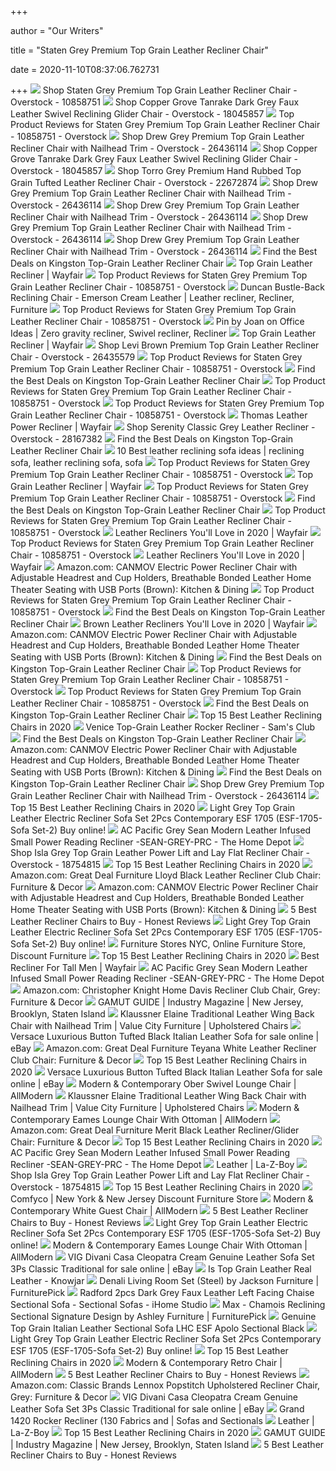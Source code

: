 +++
        
author = "Our Writers"
        
title = "Staten Grey Premium Top Grain Leather Recliner Chair"
        
date = 2020-11-10T08:37:06.762731
        
+++
[ ![](https://ak1.ostkcdn.com/images/products/10858751/Staten-Grey-Premium-Top-Grain-Leather-Recliner-Chair-508a7a20-24b3-471b-97ec-3fa34bc2891b.jpg)](https://ak1.ostkcdn.com/images/products/10858751/Staten-Grey-Premium-Top-Grain-Leather-Recliner-Chair-508a7a20-24b3-471b-97ec-3fa34bc2891b.jpg) Shop Staten Grey Premium Top Grain Leather Recliner Chair - Overstock -  10858751
[ ![](https://ak1.ostkcdn.com/images/products/is/images/direct/6e8415c6f9886a49e9a779739502d30923e01576/Emerald-Home-Navaro-Grey-Glider-Recliner.jpg?impolicy=medium)](https://ak1.ostkcdn.com/images/products/is/images/direct/6e8415c6f9886a49e9a779739502d30923e01576/Emerald-Home-Navaro-Grey-Glider-Recliner.jpg?impolicy=medium) Shop Copper Grove Tanrake Dark Grey Faux Leather Swivel Reclining Glider  Chair - Overstock - 18045857
[ ![](https://ak1.ostkcdn.com/images/products/is/images/direct/88c2dffcd4db4bd413d5f4937b94fab249fe504f/Staten_Grey_Premium_Top_Grain_Leather_Recliner_Chair.jpeg)](https://ak1.ostkcdn.com/images/products/is/images/direct/88c2dffcd4db4bd413d5f4937b94fab249fe504f/Staten_Grey_Premium_Top_Grain_Leather_Recliner_Chair.jpeg) Top Product Reviews for Staten Grey Premium Top Grain Leather Recliner Chair  - 10858751 - Overstock
[ ![](https://ak1.ostkcdn.com/images/products/26436114/P31709511.jpg)](https://ak1.ostkcdn.com/images/products/26436114/P31709511.jpg) Shop Drew Grey Premium Top Grain Leather Recliner Chair with Nailhead Trim  - Overstock - 26436114
[ ![](https://ak1.ostkcdn.com/images/products/is/images/direct/7d59c4d364706cf2f1975037a926434abbd7cd9a/Emerald-Home-Navaro-Gray-Swivel-Reclining-Glider-with-Swivel-Glider%2C-Faux-Leather-Upholstery%2C-And-Pillow-Top-Back.jpg?impolicy=medium)](https://ak1.ostkcdn.com/images/products/is/images/direct/7d59c4d364706cf2f1975037a926434abbd7cd9a/Emerald-Home-Navaro-Gray-Swivel-Reclining-Glider-with-Swivel-Glider%2C-Faux-Leather-Upholstery%2C-And-Pillow-Top-Back.jpg?impolicy=medium) Shop Copper Grove Tanrake Dark Grey Faux Leather Swivel Reclining Glider  Chair - Overstock - 18045857
[ ![](https://ak1.ostkcdn.com/images/products/22672874/Torro-Grey-Premium-Hand-Rubbed-Top-Grain-Tufted-Leather-Recliner-Chair-dfe7eb9d-fe71-473f-a5ac-216883935a8a_600.jpg?impolicy=medium)](https://ak1.ostkcdn.com/images/products/22672874/Torro-Grey-Premium-Hand-Rubbed-Top-Grain-Tufted-Leather-Recliner-Chair-dfe7eb9d-fe71-473f-a5ac-216883935a8a_600.jpg?impolicy=medium) Shop Torro Grey Premium Hand Rubbed Top Grain Tufted Leather Recliner Chair  - Overstock - 22672874
[ ![](https://ak1.ostkcdn.com/images/products/26436114/Drew-Grey-Premium-Top-Grain-Leather-Recliner-Chair-with-Nailhead-Trim-cf888097-54ee-4d51-97eb-371ede72563a.jpg)](https://ak1.ostkcdn.com/images/products/26436114/Drew-Grey-Premium-Top-Grain-Leather-Recliner-Chair-with-Nailhead-Trim-cf888097-54ee-4d51-97eb-371ede72563a.jpg) Shop Drew Grey Premium Top Grain Leather Recliner Chair with Nailhead Trim  - Overstock - 26436114
[ ![](https://ak1.ostkcdn.com/images/products/26436114/Drew-Grey-Premium-Top-Grain-Leather-Recliner-Chair-with-Nailhead-Trim-38cb5680-5b9b-4399-8ff5-1ab6756ae4e0.jpg)](https://ak1.ostkcdn.com/images/products/26436114/Drew-Grey-Premium-Top-Grain-Leather-Recliner-Chair-with-Nailhead-Trim-38cb5680-5b9b-4399-8ff5-1ab6756ae4e0.jpg) Shop Drew Grey Premium Top Grain Leather Recliner Chair with Nailhead Trim  - Overstock - 26436114
[ ![](https://ak1.ostkcdn.com/images/products/26436114/Drew-Grey-Premium-Top-Grain-Leather-Recliner-Chair-with-Nailhead-Trim-36a0717c-46b7-4e7d-a018-a8d43f055783.jpg)](https://ak1.ostkcdn.com/images/products/26436114/Drew-Grey-Premium-Top-Grain-Leather-Recliner-Chair-with-Nailhead-Trim-36a0717c-46b7-4e7d-a018-a8d43f055783.jpg) Shop Drew Grey Premium Top Grain Leather Recliner Chair with Nailhead Trim  - Overstock - 26436114
[ ![](https://ak1.ostkcdn.com/images/products/26436114/Drew-Grey-Premium-Top-Grain-Leather-Recliner-Chair-with-Nailhead-Trim-f194c252-d5c0-4667-9773-790827d0d946.jpg)](https://ak1.ostkcdn.com/images/products/26436114/Drew-Grey-Premium-Top-Grain-Leather-Recliner-Chair-with-Nailhead-Trim-f194c252-d5c0-4667-9773-790827d0d946.jpg) Shop Drew Grey Premium Top Grain Leather Recliner Chair with Nailhead Trim  - Overstock - 26436114
[ ![](https://images.prod.meredith.com/product/7ab2f92f01e7aa17df316f2f7782fd1b/ba9d6376213e6ec75972bf45f24b5a8a5277422f97fba65476799889d0a82464/l/kingston-top-grain-leather-recliner-chair)](https://images.prod.meredith.com/product/7ab2f92f01e7aa17df316f2f7782fd1b/ba9d6376213e6ec75972bf45f24b5a8a5277422f97fba65476799889d0a82464/l/kingston-top-grain-leather-recliner-chair) Find the Best Deals on Kingston Top-Grain Leather Recliner Chair
[ ![](https://secure.img1-fg.wfcdn.com/im/35688592/resize-h600-w600%5Ecompr-r85/1083/108386230/Shelmerdine+Top+Grain+Leather+Power+Recliner.jpg)](https://secure.img1-fg.wfcdn.com/im/35688592/resize-h600-w600%5Ecompr-r85/1083/108386230/Shelmerdine+Top+Grain+Leather+Power+Recliner.jpg) Top Grain Leather Recliner | Wayfair
[ ![](https://ak1.ostkcdn.com/images/products/10858753/Carnegie-Crimson-Red-Premium-Top-Grain-Leather-Recliner-Chair-3fbe6e09-0a16-4ace-939c-8e49f62eea87_600.jpg)](https://ak1.ostkcdn.com/images/products/10858753/Carnegie-Crimson-Red-Premium-Top-Grain-Leather-Recliner-Chair-3fbe6e09-0a16-4ace-939c-8e49f62eea87_600.jpg) Top Product Reviews for Staten Grey Premium Top Grain Leather Recliner Chair  - 10858751 - Overstock
[ ![](https://i.pinimg.com/originals/56/b0/23/56b02380563baf3852ecc608e4ecf949.jpg)](https://i.pinimg.com/originals/56/b0/23/56b02380563baf3852ecc608e4ecf949.jpg) Duncan Bustle-Back Reclining Chair - Emerson Cream Leather | Leather  recliner, Recliner, Furniture
[ ![](https://ak1.ostkcdn.com/images/products/30279181/Charcoal-Grey-Traditional-Manual-Leather-Recliner-Rocker-36897087-69c4-40b3-9292-4b2659e96a94_600.jpg)](https://ak1.ostkcdn.com/images/products/30279181/Charcoal-Grey-Traditional-Manual-Leather-Recliner-Rocker-36897087-69c4-40b3-9292-4b2659e96a94_600.jpg) Top Product Reviews for Staten Grey Premium Top Grain Leather Recliner Chair  - 10858751 - Overstock
[ ![](https://i.pinimg.com/474x/3a/79/60/3a7960f90f4427d6807e1ff1a9fe6f2c.jpg)](https://i.pinimg.com/474x/3a/79/60/3a7960f90f4427d6807e1ff1a9fe6f2c.jpg) Pin by Joan on Office Ideas | Zero gravity recliner, Swivel recliner,  Recliner
[ ![](https://secure.img1-fg.wfcdn.com/im/90071344/resize-h310-w310%5Ecompr-r85/9758/97584552/acadia-top-grain-leather-power-recliner.jpg)](https://secure.img1-fg.wfcdn.com/im/90071344/resize-h310-w310%5Ecompr-r85/9758/97584552/acadia-top-grain-leather-power-recliner.jpg) Top Grain Leather Recliner | Wayfair
[ ![](https://ak1.ostkcdn.com/images/products/26435579/Levi-Brown-Premium-Top-Grain-Leather-Recliner-Chair-b262b965-79a5-4f1e-b531-cb2875955f7a.jpg)](https://ak1.ostkcdn.com/images/products/26435579/Levi-Brown-Premium-Top-Grain-Leather-Recliner-Chair-b262b965-79a5-4f1e-b531-cb2875955f7a.jpg) Shop Levi Brown Premium Top Grain Leather Recliner Chair - Overstock -  26435579
[ ![](https://ak1.ostkcdn.com/images/products/is/images/direct/d4b441a39d1f0e4055e72df0121132070ffc3cd9/Abbyson-Jackson-Top-Grain-Leather-Manual-Recliner.jpg)](https://ak1.ostkcdn.com/images/products/is/images/direct/d4b441a39d1f0e4055e72df0121132070ffc3cd9/Abbyson-Jackson-Top-Grain-Leather-Manual-Recliner.jpg) Top Product Reviews for Staten Grey Premium Top Grain Leather Recliner Chair  - 10858751 - Overstock
[ ![](https://images.prod.meredith.com/product/ee1c5f2a0972e565469d2ec0ce31bb84/1576933006573/m/niagara-premium-top-grain-leather-recliner-chair-black)](https://images.prod.meredith.com/product/ee1c5f2a0972e565469d2ec0ce31bb84/1576933006573/m/niagara-premium-top-grain-leather-recliner-chair-black) Find the Best Deals on Kingston Top-Grain Leather Recliner Chair
[ ![](https://ak1.ostkcdn.com/images/products/is/images/direct/bb7d0403f1546b31c1da946c5e9ae759e4e2abfc/Abbyson-Holloway-Mid-century-Top-Grain-Leather-Pushback-Recliner.jpg)](https://ak1.ostkcdn.com/images/products/is/images/direct/bb7d0403f1546b31c1da946c5e9ae759e4e2abfc/Abbyson-Holloway-Mid-century-Top-Grain-Leather-Pushback-Recliner.jpg) Top Product Reviews for Staten Grey Premium Top Grain Leather Recliner Chair  - 10858751 - Overstock
[ ![](https://ak1.ostkcdn.com/images/products/23385460/Southern-Motions-Prestige-SoCozi-Massage-Hi-Leg-Recliner-053b024a-f54c-4ce2-b731-5da37d5b1ffa_600.jpg)](https://ak1.ostkcdn.com/images/products/23385460/Southern-Motions-Prestige-SoCozi-Massage-Hi-Leg-Recliner-053b024a-f54c-4ce2-b731-5da37d5b1ffa_600.jpg) Top Product Reviews for Staten Grey Premium Top Grain Leather Recliner Chair  - 10858751 - Overstock
[ ![](https://secure.img1-fg.wfcdn.com/im/38262798/resize-h600-w600%5Ecompr-r85/1199/119945879/Thomas+Genuine+Leather+Power+Recliner.jpg)](https://secure.img1-fg.wfcdn.com/im/38262798/resize-h600-w600%5Ecompr-r85/1199/119945879/Thomas+Genuine+Leather+Power+Recliner.jpg) Thomas Leather Power Recliner | Wayfair
[ ![](https://ak1.ostkcdn.com/images/products/28167382/Serenity-Classic-Grey-Leather-Recliner-5fd2394b-f456-4d11-87bd-fb6f2cc0df0f_600.jpg?impolicy=medium)](https://ak1.ostkcdn.com/images/products/28167382/Serenity-Classic-Grey-Leather-Recliner-5fd2394b-f456-4d11-87bd-fb6f2cc0df0f_600.jpg?impolicy=medium) Shop Serenity Classic Grey Leather Recliner - Overstock - 28167382
[ ![](https://images.prod.meredith.com/product/d9d78da4f70965d235b62fe50c9568e1/1578305032143/m/camarillo-premium-top-grain-leather-oversized-manual-reclining-chair-mahogany)](https://images.prod.meredith.com/product/d9d78da4f70965d235b62fe50c9568e1/1578305032143/m/camarillo-premium-top-grain-leather-oversized-manual-reclining-chair-mahogany) Find the Best Deals on Kingston Top-Grain Leather Recliner Chair
[ ![](https://i.pinimg.com/236x/f6/cd/ed/f6cdedb4a8a7e4b1fd9d4498405688a7--recliner-chairs-recliners.jpg)](https://i.pinimg.com/236x/f6/cd/ed/f6cdedb4a8a7e4b1fd9d4498405688a7--recliner-chairs-recliners.jpg) 10 Best leather reclining sofa ideas | reclining sofa, leather reclining  sofa, sofa
[ ![](https://ak1.ostkcdn.com/images/products/28675214/Phileas-High-Leg-Pushback-Recliner-0a0dd9a6-066e-4819-98bd-90280036b420_600.jpg)](https://ak1.ostkcdn.com/images/products/28675214/Phileas-High-Leg-Pushback-Recliner-0a0dd9a6-066e-4819-98bd-90280036b420_600.jpg) Top Product Reviews for Staten Grey Premium Top Grain Leather Recliner Chair  - 10858751 - Overstock
[ ![](https://secure.img1-fg.wfcdn.com/im/91769073/resize-h310-w310%5Ecompr-r85/1236/123674953/merriwood-genuine-leather-manual-recliner.jpg)](https://secure.img1-fg.wfcdn.com/im/91769073/resize-h310-w310%5Ecompr-r85/1236/123674953/merriwood-genuine-leather-manual-recliner.jpg) Top Grain Leather Recliner | Wayfair
[ ![](https://ak1.ostkcdn.com/images/products/is/images/direct/24a82740ec2720b52aee84acbbbfb20048d07290/Walter-Contemporary-Tufted-Bonded-Leather-Recliner-%28Set-of-2%29-by-Christopher-Knight-Home.jpg)](https://ak1.ostkcdn.com/images/products/is/images/direct/24a82740ec2720b52aee84acbbbfb20048d07290/Walter-Contemporary-Tufted-Bonded-Leather-Recliner-%28Set-of-2%29-by-Christopher-Knight-Home.jpg) Top Product Reviews for Staten Grey Premium Top Grain Leather Recliner Chair  - 10858751 - Overstock
[ ![](https://images.prod.meredith.com/product/1f4ef72f3c79d3a11c23de82ff1549a4/1576931616818/m/lenox-red-premium-top-grain-leather-recliner-chair)](https://images.prod.meredith.com/product/1f4ef72f3c79d3a11c23de82ff1549a4/1576931616818/m/lenox-red-premium-top-grain-leather-recliner-chair) Find the Best Deals on Kingston Top-Grain Leather Recliner Chair
[ ![](https://ak1.ostkcdn.com/images/products/is/images/direct/de591342084072f136130822111a78a90184a9c9/Copper-Grove-Cale-Faux-Leather-Wingback-Push-Back-Recliner-Chair.jpg)](https://ak1.ostkcdn.com/images/products/is/images/direct/de591342084072f136130822111a78a90184a9c9/Copper-Grove-Cale-Faux-Leather-Wingback-Push-Back-Recliner-Chair.jpg) Top Product Reviews for Staten Grey Premium Top Grain Leather Recliner Chair  - 10858751 - Overstock
[ ![](https://secure.img1-fg.wfcdn.com/im/95294830/compr-r85/1258/125877442/default.jpg)](https://secure.img1-fg.wfcdn.com/im/95294830/compr-r85/1258/125877442/default.jpg) Leather Recliners You'll Love in 2020 | Wayfair
[ ![](https://ak1.ostkcdn.com/images/products/30585634/Turbo-SoCozi-Massage-Zero-Gravity-Power-Recliner-dd6fa6d3-c5b4-4e8e-a2d3-d4804d2be271_600.jpg)](https://ak1.ostkcdn.com/images/products/30585634/Turbo-SoCozi-Massage-Zero-Gravity-Power-Recliner-dd6fa6d3-c5b4-4e8e-a2d3-d4804d2be271_600.jpg) Top Product Reviews for Staten Grey Premium Top Grain Leather Recliner Chair  - 10858751 - Overstock
[ ![](https://secure.img1-fg.wfcdn.com/im/19275855/compr-r85/1168/116897353/default.jpg)](https://secure.img1-fg.wfcdn.com/im/19275855/compr-r85/1168/116897353/default.jpg) Leather Recliners You'll Love in 2020 | Wayfair
[ ![](https://images-na.ssl-images-amazon.com/images/I/716aB-4bA4L._AC_SL1500_.jpg)](https://images-na.ssl-images-amazon.com/images/I/716aB-4bA4L._AC_SL1500_.jpg) Amazon.com: CANMOV Electric Power Recliner Chair with Adjustable Headrest  and Cup Holders, Breathable Bonded Leather Home Theater Seating with USB  Ports (Brown): Kitchen & Dining
[ ![](https://ak1.ostkcdn.com/images/products/is/images/direct/b33707926d05c8b321ec83a029b95f81ec2f0772/Abbyson-Trinity-Manual-Theater-Recliner.jpg)](https://ak1.ostkcdn.com/images/products/is/images/direct/b33707926d05c8b321ec83a029b95f81ec2f0772/Abbyson-Trinity-Manual-Theater-Recliner.jpg) Top Product Reviews for Staten Grey Premium Top Grain Leather Recliner Chair  - 10858751 - Overstock
[ ![](https://images.prod.meredith.com/product/111b100284ab945a95d3ffb3556b616e/1576931520604/m/ray-brown-wingback-premium-top-grain-leather-recliner-chair)](https://images.prod.meredith.com/product/111b100284ab945a95d3ffb3556b616e/1576931520604/m/ray-brown-wingback-premium-top-grain-leather-recliner-chair) Find the Best Deals on Kingston Top-Grain Leather Recliner Chair
[ ![](https://secure.img1-fg.wfcdn.com/im/20531090/compr-r85/1143/114329613/default.jpg)](https://secure.img1-fg.wfcdn.com/im/20531090/compr-r85/1143/114329613/default.jpg) Brown Leather Recliners You'll Love in 2020 | Wayfair
[ ![](https://m.media-amazon.com/images/I/61Q2fUxkuhL._AC_.__US500__.jpg)](https://m.media-amazon.com/images/I/61Q2fUxkuhL._AC_.__US500__.jpg) Amazon.com: CANMOV Electric Power Recliner Chair with Adjustable Headrest  and Cup Holders, Breathable Bonded Leather Home Theater Seating with USB  Ports (Brown): Kitchen & Dining
[ ![](https://images.prod.meredith.com/product/8e4fda24703aafda4aee50075ad89d38/1576932368515/m/milo-cream-premium-top-grain-leather-recliner-chair)](https://images.prod.meredith.com/product/8e4fda24703aafda4aee50075ad89d38/1576932368515/m/milo-cream-premium-top-grain-leather-recliner-chair) Find the Best Deals on Kingston Top-Grain Leather Recliner Chair
[ ![](https://ak1.ostkcdn.com/images/products/30585761/SoHo-Hi-Leg-Recliner-6fa3c6a6-ed8d-4d31-a7e2-21aae0623192_600.jpg)](https://ak1.ostkcdn.com/images/products/30585761/SoHo-Hi-Leg-Recliner-6fa3c6a6-ed8d-4d31-a7e2-21aae0623192_600.jpg) Top Product Reviews for Staten Grey Premium Top Grain Leather Recliner Chair  - 10858751 - Overstock
[ ![](https://ak1.ostkcdn.com/images/products/13164480/CorLiving-Kate-Bonded-Leather-Reclining-Armchair-d6354713-7c31-4e79-ae9a-4c1ffd00505f_600.jpg)](https://ak1.ostkcdn.com/images/products/13164480/CorLiving-Kate-Bonded-Leather-Reclining-Armchair-d6354713-7c31-4e79-ae9a-4c1ffd00505f_600.jpg) Top Product Reviews for Staten Grey Premium Top Grain Leather Recliner Chair  - 10858751 - Overstock
[ ![](https://images.prod.meredith.com/product/06ba4f8d2e6bcd743868447951ff82d0/1576931449852/m/levi-brown-premium-top-grain-leather-recliner-chair)](https://images.prod.meredith.com/product/06ba4f8d2e6bcd743868447951ff82d0/1576931449852/m/levi-brown-premium-top-grain-leather-recliner-chair) Find the Best Deals on Kingston Top-Grain Leather Recliner Chair
[ ![](https://www.cleanhomezone.com/wp-content/uploads/2019/08/Top-15-Best-Leather-Reclining-Chairs-in-2019.jpg)](https://www.cleanhomezone.com/wp-content/uploads/2019/08/Top-15-Best-Leather-Reclining-Chairs-in-2019.jpg) Top 15 Best Leather Reclining Chairs in 2020
[ ![](https://images.samsclubresources.com/is/image/samsclub/0084344917717_A?$DT_PDP_Image$)](https://images.samsclubresources.com/is/image/samsclub/0084344917717_A?$DT_PDP_Image$) Venice Top-Grain Leather Rocker Recliner - Sam's Club
[ ![](https://images.prod.meredith.com/product/ff49921e789d5cc1802ce3a4fef873bb/1576933116747/m/niagara-premium-top-grain-leather-recliner-chair-driftwood)](https://images.prod.meredith.com/product/ff49921e789d5cc1802ce3a4fef873bb/1576933116747/m/niagara-premium-top-grain-leather-recliner-chair-driftwood) Find the Best Deals on Kingston Top-Grain Leather Recliner Chair
[ ![](https://m.media-amazon.com/images/I/7155vz-PQGL._AC_UL400_.jpg)](https://m.media-amazon.com/images/I/7155vz-PQGL._AC_UL400_.jpg) Amazon.com: CANMOV Electric Power Recliner Chair with Adjustable Headrest  and Cup Holders, Breathable Bonded Leather Home Theater Seating with USB  Ports (Brown): Kitchen & Dining
[ ![](https://images.prod.meredith.com/product/965b7dc4f37fe4869f1a1ec720af6732/1576932423903/m/lowry-vintage-brown-premium-top-grain-leather-recliner-chair)](https://images.prod.meredith.com/product/965b7dc4f37fe4869f1a1ec720af6732/1576932423903/m/lowry-vintage-brown-premium-top-grain-leather-recliner-chair) Find the Best Deals on Kingston Top-Grain Leather Recliner Chair
[ ![](https://ak1.ostkcdn.com/images/products/is/images/direct/da3d57ee94d96bcaf5eaf4b915c6ad68ae8f2ea7/Safavieh-Couture-High-Line-Collection-Buddy-Italian-Coffee-Brown-Leather-Recliner_320.jpg?impolicy=medium&imwidth=200)](https://ak1.ostkcdn.com/images/products/is/images/direct/da3d57ee94d96bcaf5eaf4b915c6ad68ae8f2ea7/Safavieh-Couture-High-Line-Collection-Buddy-Italian-Coffee-Brown-Leather-Recliner_320.jpg?impolicy=medium&imwidth=200) Shop Drew Grey Premium Top Grain Leather Recliner Chair with Nailhead Trim  - Overstock - 26436114
[ ![](https://www.cleanhomezone.com/wp-content/uploads/2019/08/Top-15-Best-Leather-Reclining-Chairs-in-2019-3.jpg)](https://www.cleanhomezone.com/wp-content/uploads/2019/08/Top-15-Best-Leather-Reclining-Chairs-in-2019-3.jpg) Top 15 Best Leather Reclining Chairs in 2020
[ ![](https://nyfurnitureoutlets.com/media/cache/sylius_shop_product_original/2e/cc/d5e31e70b92ecc4e67b22fb3b2b2.jpeg)](https://nyfurnitureoutlets.com/media/cache/sylius_shop_product_original/2e/cc/d5e31e70b92ecc4e67b22fb3b2b2.jpeg) Light Grey Top Grain Leather Electric Recliner Sofa Set 2Pcs Contemporary  ESF 1705 (ESF-1705-Sofa Set-2) Buy online!
[ ![](https://images.homedepot-static.com/productImages/14a43d19-f1f0-440d-9e9a-dd18bbbca03e/svn/grey-ac-pacific-recliners-terry-1663-grey-64_600.jpg)](https://images.homedepot-static.com/productImages/14a43d19-f1f0-440d-9e9a-dd18bbbca03e/svn/grey-ac-pacific-recliners-terry-1663-grey-64_600.jpg) AC Pacific Grey Sean Modern Leather Infused Small Power Reading Recliner -SEAN-GREY-PRC - The Home Depot
[ ![](https://ak1.ostkcdn.com/images/products/18754815/Isla-Grey-Top-Grain-Leather-Power-Lift-and-Lay-Flat-Recliner-Chair-f5f31d9a-cf6f-429b-9469-a7505416243c.jpg)](https://ak1.ostkcdn.com/images/products/18754815/Isla-Grey-Top-Grain-Leather-Power-Lift-and-Lay-Flat-Recliner-Chair-f5f31d9a-cf6f-429b-9469-a7505416243c.jpg) Shop Isla Grey Top Grain Leather Power Lift and Lay Flat Recliner Chair -  Overstock - 18754815
[ ![](https://www.cleanhomezone.com/wp-content/uploads/2019/08/Top-15-Best-Leather-Reclining-Chairs-in-2019-1.jpg)](https://www.cleanhomezone.com/wp-content/uploads/2019/08/Top-15-Best-Leather-Reclining-Chairs-in-2019-1.jpg) Top 15 Best Leather Reclining Chairs in 2020
[ ![](https://images-na.ssl-images-amazon.com/images/I/81XAc%2BKKVUL._AC_SL1500_.jpg)](https://images-na.ssl-images-amazon.com/images/I/81XAc%2BKKVUL._AC_SL1500_.jpg) Amazon.com: Great Deal Furniture Lloyd Black Leather Recliner Club Chair:  Furniture & Decor
[ ![](https://m.media-amazon.com/images/I/61fy65LqDrL._AC_UL400_.jpg)](https://m.media-amazon.com/images/I/61fy65LqDrL._AC_UL400_.jpg) Amazon.com: CANMOV Electric Power Recliner Chair with Adjustable Headrest  and Cup Holders, Breathable Bonded Leather Home Theater Seating with USB  Ports (Brown): Kitchen & Dining
[ ![](https://www.smarthomedesk.com/wp-content/uploads/best-300x300.jpg)](https://www.smarthomedesk.com/wp-content/uploads/best-300x300.jpg) 5 Best Leather Recliner Chairs to Buy - Honest Reviews
[ ![](https://nyfurnitureoutlets.com/media/cache/sylius_shop_product_original/3e/89/3dabe1d47aa9bbc1174f7d443cda.jpeg)](https://nyfurnitureoutlets.com/media/cache/sylius_shop_product_original/3e/89/3dabe1d47aa9bbc1174f7d443cda.jpeg) Light Grey Top Grain Leather Electric Recliner Sofa Set 2Pcs Contemporary  ESF 1705 (ESF-1705-Sofa Set-2) Buy online!
[ ![](https://www.furniturestorenyc.com/pub/media/catalog/product/cache/d73a5018306142840707bd616a4ef293/c/o/coaster_destin_living_room_set_in_charcoal_leather_603310.jpg)](https://www.furniturestorenyc.com/pub/media/catalog/product/cache/d73a5018306142840707bd616a4ef293/c/o/coaster_destin_living_room_set_in_charcoal_leather_603310.jpg) Furniture Stores NYC, Online Furniture Store, Discount Furniture
[ ![](https://www.cleanhomezone.com/wp-content/uploads/2019/08/Top-15-Best-Leather-Reclining-Chairs-in-2019-2.jpg)](https://www.cleanhomezone.com/wp-content/uploads/2019/08/Top-15-Best-Leather-Reclining-Chairs-in-2019-2.jpg) Top 15 Best Leather Reclining Chairs in 2020
[ ![](https://secure.img1-fg.wfcdn.com/im/15364327/resize-h600-w600%5Ecompr-r85/3628/36285147/Nojus+Faux+Leather+Power+Recliner.jpg)](https://secure.img1-fg.wfcdn.com/im/15364327/resize-h600-w600%5Ecompr-r85/3628/36285147/Nojus+Faux+Leather+Power+Recliner.jpg) Best Recliner For Tall Men | Wayfair
[ ![](https://images.homedepot-static.com/productImages/f6b67c16-c854-4c50-90b8-b4f6bdc35862/svn/grey-ac-pacific-recliners-sean-grey-prc-d4_600.jpg)](https://images.homedepot-static.com/productImages/f6b67c16-c854-4c50-90b8-b4f6bdc35862/svn/grey-ac-pacific-recliners-sean-grey-prc-d4_600.jpg) AC Pacific Grey Sean Modern Leather Infused Small Power Reading Recliner -SEAN-GREY-PRC - The Home Depot
[ ![](https://images-na.ssl-images-amazon.com/images/I/91OXkzIOCJL._AC_SL1500_.jpg)](https://images-na.ssl-images-amazon.com/images/I/91OXkzIOCJL._AC_SL1500_.jpg) Amazon.com: Christopher Knight Home Davis Recliner Club Chair, Grey:  Furniture & Decor
[ ![](https://industrym.com/wp-content/uploads/2020/03/versailles-armchair-01-zoom-boca-do-lobo_1.jpg)](https://industrym.com/wp-content/uploads/2020/03/versailles-armchair-01-zoom-boca-do-lobo_1.jpg) GAMUT GUIDE | Industry Magazine | New Jersey, Brooklyn, Staten Island
[ ![](https://imageresizer.furnituredealer.net/img/remote/images.furnituredealer.net/img/products%2Fklaussner%2Fcolor%2Felaine%2066910_ld66910%20c-alfresco%20hickory-b1.jpg?width=878&height=600&scale=both&trim.threshold=80)](https://imageresizer.furnituredealer.net/img/remote/images.furnituredealer.net/img/products%2Fklaussner%2Fcolor%2Felaine%2066910_ld66910%20c-alfresco%20hickory-b1.jpg?width=878&height=600&scale=both&trim.threshold=80) Klaussner Elaine Traditional Leather Wing Back Chair with Nailhead Trim |  Value City Furniture | Upholstered Chairs
[ ![](https://i.ebayimg.com/images/g/jpoAAOSwT99eaqHF/s-l640.jpg)](https://i.ebayimg.com/images/g/jpoAAOSwT99eaqHF/s-l640.jpg) Versace Luxurious Button Tufted Black Italian Leather Sofa for sale online  | eBay
[ ![](https://m.media-amazon.com/images/I/71bPg-GzGkL._AC_SS350_.jpg)](https://m.media-amazon.com/images/I/71bPg-GzGkL._AC_SS350_.jpg) Amazon.com: Great Deal Furniture Teyana White Leather Recliner Club Chair:  Furniture & Decor
[ ![](https://www.cleanhomezone.com/wp-content/uploads/2019/08/Bonzy-Contemporary-Leather-Recliner.jpg)](https://www.cleanhomezone.com/wp-content/uploads/2019/08/Bonzy-Contemporary-Leather-Recliner.jpg) Top 15 Best Leather Reclining Chairs in 2020
[ ![](https://i.ebayimg.com/images/g/MxkAAOSwc6deaqHJ/s-l1600.jpg)](https://i.ebayimg.com/images/g/MxkAAOSwc6deaqHJ/s-l1600.jpg) Versace Luxurious Button Tufted Black Italian Leather Sofa for sale online  | eBay
[ ![](https://secure.img1-fg.wfcdn.com/im/83623451/resize-h310-w310%5Ecompr-r85/6900/69002108/talley-swivel-lounge-chair-and-ottoman.jpg)](https://secure.img1-fg.wfcdn.com/im/83623451/resize-h310-w310%5Ecompr-r85/6900/69002108/talley-swivel-lounge-chair-and-ottoman.jpg) Modern & Contemporary Ober Swivel Lounge Chair | AllModern
[ ![](https://images.furnituredealer.net/img/products%2Fklaussner%2Fcolor%2Fgwinnett--90808108_k31800%20swgl-m1.jpg)](https://images.furnituredealer.net/img/products%2Fklaussner%2Fcolor%2Fgwinnett--90808108_k31800%20swgl-m1.jpg) Klaussner Elaine Traditional Leather Wing Back Chair with Nailhead Trim |  Value City Furniture | Upholstered Chairs
[ ![](https://secure.img1-fg.wfcdn.com/im/35742449/resize-h310-w310%5Ecompr-r85/1169/116992147/cocamo-lounge-chair.jpg)](https://secure.img1-fg.wfcdn.com/im/35742449/resize-h310-w310%5Ecompr-r85/1169/116992147/cocamo-lounge-chair.jpg) Modern & Contemporary Eames Lounge Chair With Ottoman | AllModern
[ ![](https://images-na.ssl-images-amazon.com/images/I/81HNy0j9fDL._AC_SL1500_.jpg)](https://images-na.ssl-images-amazon.com/images/I/81HNy0j9fDL._AC_SL1500_.jpg) Amazon.com: Great Deal Furniture Merit Black Leather Recliner/Glider Chair:  Furniture & Decor
[ ![](https://www.cleanhomezone.com/wp-content/uploads/2019/08/Waldo-Leather-Recliner-Club-Chair-by-Christopher-Night-Home.jpg)](https://www.cleanhomezone.com/wp-content/uploads/2019/08/Waldo-Leather-Recliner-Club-Chair-by-Christopher-Night-Home.jpg) Top 15 Best Leather Reclining Chairs in 2020
[ ![](https://images.homedepot-static.com/productImages/20214621-09a0-4cc2-9878-90e0ffb9fe6e/svn/grey-ac-pacific-recliners-sean-grey-prc-40_600.jpg)](https://images.homedepot-static.com/productImages/20214621-09a0-4cc2-9878-90e0ffb9fe6e/svn/grey-ac-pacific-recliners-sean-grey-prc-40_600.jpg) AC Pacific Grey Sean Modern Leather Infused Small Power Reading Recliner -SEAN-GREY-PRC - The Home Depot
[ ![](https://content.la-z-boy.com/Images/npc/CustomizeIt/Leather/desktop/room02.jpg)](https://content.la-z-boy.com/Images/npc/CustomizeIt/Leather/desktop/room02.jpg) Leather | La-Z-Boy
[ ![](https://ak1.ostkcdn.com/images/products/18754815/Isla-Grey-Top-Grain-Leather-Power-Lift-and-Lay-Flat-Recliner-Chair-26e594ad-427c-46f7-af00-84e7976db315.jpg)](https://ak1.ostkcdn.com/images/products/18754815/Isla-Grey-Top-Grain-Leather-Power-Lift-and-Lay-Flat-Recliner-Chair-26e594ad-427c-46f7-af00-84e7976db315.jpg) Shop Isla Grey Top Grain Leather Power Lift and Lay Flat Recliner Chair -  Overstock - 18754815
[ ![](https://www.cleanhomezone.com/wp-content/uploads/2019/08/ComHoma-Leather-Recliner-Chair.jpg)](https://www.cleanhomezone.com/wp-content/uploads/2019/08/ComHoma-Leather-Recliner-Chair.jpg) Top 15 Best Leather Reclining Chairs in 2020
[ ![](https://www.comfyco.com/pics3/fit/m/es2619-slc.jpg)](https://www.comfyco.com/pics3/fit/m/es2619-slc.jpg) Comfyco | New York & New Jersey Discount Furniture Store
[ ![](https://secure.img1-fg.wfcdn.com/im/20245974/resize-h310-w310%5Ecompr-r85/2872/28721104/buschwick-leather-guest-chair.jpg)](https://secure.img1-fg.wfcdn.com/im/20245974/resize-h310-w310%5Ecompr-r85/2872/28721104/buschwick-leather-guest-chair.jpg) Modern & Contemporary White Guest Chair | AllModern
[ ![](https://www.smarthomedesk.com/wp-content/uploads/bonzy1-300x262.jpg)](https://www.smarthomedesk.com/wp-content/uploads/bonzy1-300x262.jpg) 5 Best Leather Recliner Chairs to Buy - Honest Reviews
[ ![](https://nyfurnitureoutlets.com/media/cache/sylius_shop_product_original/d6/52/996328bf81745ed0d7bc14b0c19f.jpeg)](https://nyfurnitureoutlets.com/media/cache/sylius_shop_product_original/d6/52/996328bf81745ed0d7bc14b0c19f.jpeg) Light Grey Top Grain Leather Electric Recliner Sofa Set 2Pcs Contemporary  ESF 1705 (ESF-1705-Sofa Set-2) Buy online!
[ ![](https://secure.img1-fg.wfcdn.com/im/33778652/resize-h310-w310%5Ecompr-r85/1207/120771261/cheri-1575-lounge-chair-and-ottoman.jpg)](https://secure.img1-fg.wfcdn.com/im/33778652/resize-h310-w310%5Ecompr-r85/1207/120771261/cheri-1575-lounge-chair-and-ottoman.jpg) Modern & Contemporary Eames Lounge Chair With Ottoman | AllModern
[ ![](https://i.ebayimg.com/images/g/d7UAAOSw5x9bSYJ-/s-l1600.jpg)](https://i.ebayimg.com/images/g/d7UAAOSw5x9bSYJ-/s-l1600.jpg) VIG Divani Casa Cleopatra Cream Genuine Leather Sofa Set 3Ps Classic  Traditional for sale online | eBay
[ ![](https://www.knowjar.com/wp-content/uploads/2019/06/Is-Top-Grain-Leather-Real-Leather.jpg)](https://www.knowjar.com/wp-content/uploads/2019/06/Is-Top-Grain-Leather-Real-Leather.jpg) Is Top Grain Leather Real Leather - Knowjar
[ ![](https://smhttp-ssl-18667.nexcesscdn.net/8090D3/magento/media/catalog/product/4/3/4378-10-1283-28-ottoman-1.jpg)](https://smhttp-ssl-18667.nexcesscdn.net/8090D3/magento/media/catalog/product/4/3/4378-10-1283-28-ottoman-1.jpg) Denali Living Room Set (Steel) by Jackson Furniture | FurniturePick
[ ![](https://ihome-studio.com/17510-large_default/radford-2pcs-dark-grey-faux-leather-left-facing-chaise-sectional-sofa.jpg)](https://ihome-studio.com/17510-large_default/radford-2pcs-dark-grey-faux-leather-left-facing-chaise-sectional-sofa.jpg) Radford 2pcs Dark Grey Faux Leather Left Facing Chaise Sectional Sofa -  Sectional Sofas - iHome Studio
[ ![](https://smhttp-ssl-18667.nexcesscdn.net/8090D3/magento/media/catalog/product/cache/1/image/650x650/9df78eab33525d08d6e5fb8d27136e95/s/i/sig-96500-A-sectional-1.jpg)](https://smhttp-ssl-18667.nexcesscdn.net/8090D3/magento/media/catalog/product/cache/1/image/650x650/9df78eab33525d08d6e5fb8d27136e95/s/i/sig-96500-A-sectional-1.jpg) Max - Chamois Reclining Sectional Signature Design by Ashley Furniture |  FurniturePick
[ ![](http://realblackleather.com/image/Genuine_Top_Grain_Italian_Leather_Sectional_Sofa_LHC_ESF_Apolo_Sectional_Black_08_ihyo.jpg)](http://realblackleather.com/image/Genuine_Top_Grain_Italian_Leather_Sectional_Sofa_LHC_ESF_Apolo_Sectional_Black_08_ihyo.jpg) Genuine Top Grain Italian Leather Sectional Sofa LHC ESF Apolo Sectional  Black
[ ![](https://nyfurnitureoutlets.com/media/cache/sylius_shop_product_original/53/b1/a1e3f9a1da786d96109c70901826.jpeg)](https://nyfurnitureoutlets.com/media/cache/sylius_shop_product_original/53/b1/a1e3f9a1da786d96109c70901826.jpeg) Light Grey Top Grain Leather Electric Recliner Sofa Set 2Pcs Contemporary  ESF 1705 (ESF-1705-Sofa Set-2) Buy online!
[ ![](https://www.cleanhomezone.com/wp-content/uploads/2019/08/Best-Choice-Products-Leather-Recliner.jpg)](https://www.cleanhomezone.com/wp-content/uploads/2019/08/Best-Choice-Products-Leather-Recliner.jpg) Top 15 Best Leather Reclining Chairs in 2020
[ ![](https://secure.img1-fg.wfcdn.com/im/76609008/resize-h310-w310%5Ecompr-r85/8645/86459207/arjune-stacking-patio-dining-chair-set-of-2.jpg)](https://secure.img1-fg.wfcdn.com/im/76609008/resize-h310-w310%5Ecompr-r85/8645/86459207/arjune-stacking-patio-dining-chair-set-of-2.jpg) Modern & Contemporary Retro Chair | AllModern
[ ![](https://www.smarthomedesk.com/wp-content/uploads/divano-300x226.jpg)](https://www.smarthomedesk.com/wp-content/uploads/divano-300x226.jpg) 5 Best Leather Recliner Chairs to Buy - Honest Reviews
[ ![](https://m.media-amazon.com/images/I/917BwIFQY1L._AC_UL400_.jpg)](https://m.media-amazon.com/images/I/917BwIFQY1L._AC_UL400_.jpg) Amazon.com: Classic Brands Lennox Popstitch Upholstered Recliner Chair, Grey:  Furniture & Decor
[ ![](https://i.ebayimg.com/images/g/VjIAAOSwqYBbSYJ7/s-l640.jpg)](https://i.ebayimg.com/images/g/VjIAAOSwqYBbSYJ7/s-l640.jpg) VIG Divani Casa Cleopatra Cream Genuine Leather Sofa Set 3Ps Classic  Traditional for sale online | eBay
[ ![](https://cdn.sofasandsectionals.com/images/photos/89208.original.jpg?1563552630)](https://cdn.sofasandsectionals.com/images/photos/89208.original.jpg?1563552630) Grand 1420 Rocker Recliner (130 Fabrics and | Sofas and Sectionals
[ ![](https://content.la-z-boy.com/Images/npc/CustomizeIt/Leather/desktop/room01.jpg)](https://content.la-z-boy.com/Images/npc/CustomizeIt/Leather/desktop/room01.jpg) Leather | La-Z-Boy
[ ![](https://www.cleanhomezone.com/wp-content/uploads/2019/08/Merax-Leather-Recliner-Chair.jpg)](https://www.cleanhomezone.com/wp-content/uploads/2019/08/Merax-Leather-Recliner-Chair.jpg) Top 15 Best Leather Reclining Chairs in 2020
[ ![](https://industrym.com/wp-content/uploads/2020/03/wailea-accent-chair.jpg)](https://industrym.com/wp-content/uploads/2020/03/wailea-accent-chair.jpg) GAMUT GUIDE | Industry Magazine | New Jersey, Brooklyn, Staten Island
[ ![](https://www.smarthomedesk.com/wp-content/uploads/bonzy.jpe)](https://www.smarthomedesk.com/wp-content/uploads/bonzy.jpe) 5 Best Leather Recliner Chairs to Buy - Honest Reviews
